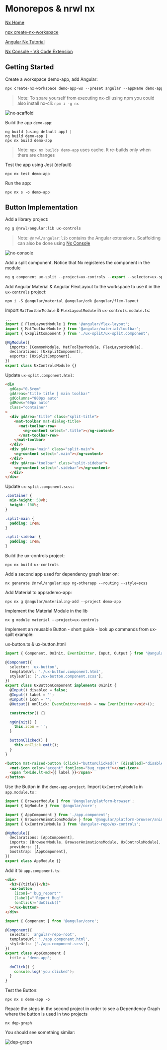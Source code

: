 # Monorepos & nrwl nx

[Nx Home](https://nx.dev/angular)

[npx create-nx-workspace](https://nx.dev/nx/create-nx-workspace)

[Angular Nx Tutorial ](https://nx.dev/getting-started/angular-tutorial)

[Nx Console - VS Code Extension](https://marketplace.visualstudio.com/items?itemName=nrwl.angular-console)

## Getting Started

Create a workspace demo-app, add Angular:

```typescript
npx create-nx-workspace demo-app-ws --preset angular --appName demo-app
```

>Note: To spare yourself from executing nx-cli using npm you could also install nx-cli: `npm i -g nx`

![nx-scaffold](_images/nx-scaffold.jpg)

Build the app `demo-app`:

```
ng build (using default app) |
ng build demo-app |
npx nx build demo-app
```

> Note: `npx nx builds demo-app` uses cache. It re-builds only when there are changes

Test the app using Jest (default)

```
npx nx test demo-app
```

Run the app:

```
npx nx s -o demo-app
```

## Button Implementation

Add a library project:

```typescript
ng g @nrwl/angular:lib ux-controls
```

>Note: `@nrwl/angular:lib` contains the Angular extensions. Scaffolding can also be done using [Nx Console](https://marketplace.visualstudio.com/items?itemName=nrwl.angular-console)

![nx-console](_images/nx-console.jpg)

Add a split component. Notice that Nx registeres the component in the module 

```typescript
ng g component ux-split --project=ux-controls --export --selector=ux-split
```

Add Angular Material & Angular FlexLayout to the workspace to use it in the `ux-controls` project:

```
npm i -S @angular/material @angular/cdk @angular/flex-layout
```

Import `MatToolbarModule` & `FlexLayoutModule` in `ux-controls.module.ts`:

```typescript
...
import { FlexLayoutModule } from '@angular/flex-layout';
import { MatToolbarModule } from '@angular/material/toolbar';
import { UxSplitComponent } from './ux-split/ux-split.component';

@NgModule({
  imports: [CommonModule, MatToolbarModule, FlexLayoutModule],
  declarations: [UxSplitComponent],
  exports: [UxSplitComponent],
})
export class UxControlsModule {}
```

Update `ux-split.component.html`:

```html
<div
  gdGap="0.5rem"
  gdAreas="title title | main toolbar"
  gdColumns="800px auto"
  gdRows="60px auto"
  class="container"
>
  <div gdArea="title" class="split-title">
    <mat-toolbar mat-dialog-title>
      <mat-toolbar-row>
        <ng-content select=".title"></ng-content>
      </mat-toolbar-row>
    </mat-toolbar>
  </div>
  <div gdArea="main" class="split-main">
    <ng-content select=".main"></ng-content>
  </div>
  <div gdArea="toolbar" class="split-sidebar">
    <ng-content select=".sidebar"></ng-content>
  </div>
</div>
```

Update `ux-split.component.scss`:

```css
.container {
  min-height: 50vh;
  height: 100%;
}

.split-main {
  padding: 1rem;
}

.split-sidebar {
  padding: 1rem;
}
```

Build the ux-controls project:

```
npx nx build ux-controls
```

Add a second app used for dependency graph later on:

```
nx generate @nrwl/angular:app ng-otherapp --routing --style=scss
```

Add Material to apps\demo-app:

```
npx nx g @angular/material:ng-add --project demo-app
```

Implement the Material Module in the lib

```
nx g module material --project=ux-controls
```

Implement an reusable Button - short guide - look up commands from ux-spilt example:

ux-button.ts & ux-button.html

```typescript
import { Component, OnInit, EventEmitter, Input, Output } from '@angular/core';

@Component({
  selector: 'ux-button',
  templateUrl: './ux-button.component.html',
  styleUrls: ['./ux-button.component.scss'],
})
export class UxButtonComponent implements OnInit {
  @Input() disabled = false;
  @Input() label = '';
  @Input() icon = '';
  @Output() onClick: EventEmitter<void> = new EventEmitter<void>();

  constructor() {}

  ngOnInit() {
    this.icon = '';
  }

  buttonClicked() {
    this.onClick.emit();
  }
}
```

```html
<button mat-raised-button (click)="buttonClicked()" [disabled]="disabled" color="primary">
  <mat-icon color="accent" fontIcon="bug_report"></mat-icon>
  <span fxHide.lt-md>{{ label }}</span>
</button>
```

Use the Button in the `demo-app-project`. Import `UxControlsModule` in `app.module.ts` :

```typescript
import { BrowserModule } from '@angular/platform-browser';
import { NgModule } from '@angular/core';

import { AppComponent } from './app.component';
import { BrowserAnimationsModule } from '@angular/platform-browser/animations';
import { UxControlsModule } from '@angular-repo/ux-controls';

@NgModule({
  declarations: [AppComponent],
  imports: [BrowserModule, BrowserAnimationsModule, UxControlsModule],
  providers: [],
  bootstrap: [AppComponent],
})
export class AppModule {}
```

Add it to `app.component.ts`:

```html
<div>
  <h3>{{title}}</h3>
  <ux-button
    [icon]="'bug_report'"
    [label]="'Report Bug'"
    (onClick)="doClick()"
  ></ux-button>
</div>
```

```typescript
import { Component } from '@angular/core';

@Component({
  selector: 'angular-repo-root',
  templateUrl: './app.component.html',
  styleUrls: ['./app.component.scss'],
})
export class AppComponent {
  title = 'demo-app';

  doClick() {
    console.log('you clicked');
  }
}
```

Test the Button:

```
npx nx s demo-app -o
```

Repate the steps in the second project in order to see a Dependency Graph where the button is used in two projects

```
nx dep-graph
```

You should see something similar:

![dep-graph](_images/dep-graph.png)
